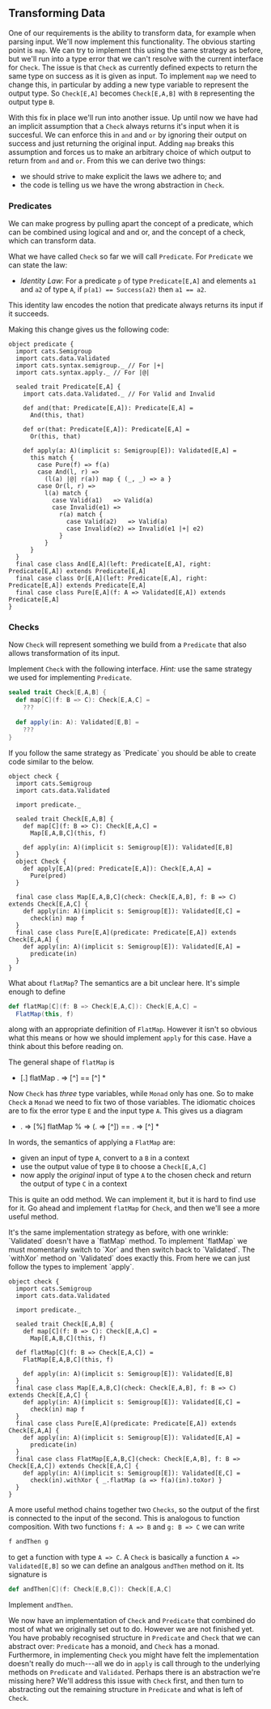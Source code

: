 ## Transforming Data

One of our requirements is the ability to transform data, for example when parsing input. We'll now implement this functionality. The obvious starting point is `map`. We can try to implement this using the same strategy as before, but we'll run into a type error that we can't resolve with the current interface for `Check`. The issue is that `Check` as currently defined expects to return the same type on success as it is given as input. To implement `map` we need to change this, in particular by adding a new type variable to represent the output type. So `Check[E,A]` becomes `Check[E,A,B]` with `B` representing the output type `B`.

With this fix in place we'll run into another issue. Up until now we have had an implicit assumption that a `Check` always returns it's input when it is succesful. We can enforce this in `and` and `or` by ignoring their output on success and just returning the original input. Adding `map` breaks this assumption and forces us to make an arbitrary choice of which output to return from `and` and `or`. From this we can derive two things:

- we should strive to make explicit the laws we adhere to; and
- the code is telling us we have the wrong abstraction in `Check`.

### Predicates

We can make progress by pulling apart the concept of a predicate, which can be combined using logical and and or, and the concept of a check, which can transform data.

What we have called `Check` so far we will call `Predicate`. For `Predicate` we can state the law:

- *Identity Law*: For a predicate `p` of type `Predicate[E,A]` and elements `a1` and `a2` of type `A`, if `p(a1) == Success(a2)` then `a1 == a2`.

This identity law encodes the notion that predicate always returns its input if it succeeds.

Making this change gives us the following code:

```tut:book
object predicate {
  import cats.Semigroup
  import cats.data.Validated
  import cats.syntax.semigroup._ // For |+|
  import cats.syntax.apply._ // For |@|

  sealed trait Predicate[E,A] {
    import cats.data.Validated._ // For Valid and Invalid
  
    def and(that: Predicate[E,A]): Predicate[E,A] =
      And(this, that)
  
    def or(that: Predicate[E,A]): Predicate[E,A] =
      Or(this, that)
  
    def apply(a: A)(implicit s: Semigroup[E]): Validated[E,A] =
      this match {
        case Pure(f) => f(a)
        case And(l, r) =>
          (l(a) |@| r(a)) map { (_, _) => a }
        case Or(l, r) =>
          l(a) match {
            case Valid(a1)   => Valid(a)
            case Invalid(e1) =>
              r(a) match {
                case Valid(a2)   => Valid(a)
                case Invalid(e2) => Invalid(e1 |+| e2)
              }
          }
      }
  }
  final case class And[E,A](left: Predicate[E,A], right: Predicate[E,A]) extends Predicate[E,A]
  final case class Or[E,A](left: Predicate[E,A], right: Predicate[E,A]) extends Predicate[E,A]
  final case class Pure[E,A](f: A => Validated[E,A]) extends Predicate[E,A]
}
```

### Checks

Now `Check` will represent something we build from a `Predicate` that also allows transformation of its input.

Implement `Check` with the following interface. *Hint:* use the same strategy we used for implementing `Predicate`.

```scala
sealed trait Check[E,A,B] {
  def map[C](f: B => C): Check[E,A,C] =
    ???

  def apply(in: A): Validated[E,B] =
    ???
}
```

<div class="solution">
If you follow the same strategy as `Predicate` you should be able to create code similar to the below.

```tut:book
object check {
  import cats.Semigroup
  import cats.data.Validated

  import predicate._

  sealed trait Check[E,A,B] {
    def map[C](f: B => C): Check[E,A,C] =
      Map[E,A,B,C](this, f)
  
    def apply(in: A)(implicit s: Semigroup[E]): Validated[E,B]
  }
  object Check {
    def apply[E,A](pred: Predicate[E,A]): Check[E,A,A] =
      Pure(pred)
  }

  final case class Map[E,A,B,C](check: Check[E,A,B], f: B => C) extends Check[E,A,C] {
    def apply(in: A)(implicit s: Semigroup[E]): Validated[E,C] =
      check(in) map f
  }
  final case class Pure[E,A](predicate: Predicate[E,A]) extends Check[E,A,A] {
    def apply(in: A)(implicit s: Semigroup[E]): Validated[E,A] =
      predicate(in)
  }
}
```
</div>

What about `flatMap`? The semantics are a bit unclear here. It's simple enough to define

```scala
def flatMap[C](f: B => Check[E,A,C]): Check[E,A,C] =
  FlatMap(this, f)
```

along with an appropriate definition of `FlatMap`. However it isn't so obvious what this means or how we should implement `apply` for this case. Have a think about this before reading on.

The general shape of `flatMap` is

* [.] flatMap . => [^] == [^] *

Now `Check` has *three* type variables, while `Monad` only has one. So to make `Check` a `Monad` we need to fix two of those variables. The idiomatic choices are to fix the error type `E` and the input type `A`. This gives us a diagram

* . => [%] flatMap % => (. => [^]) == . => [^] *

In words, the semantics of applying a `FlatMap` are:
- given an input of type `A`, convert to a `B` in a context
- use the output value of type `B` to choose a `Check[E,A,C]`
- now apply the *original* input of type `A` to the chosen check and return the output of type `C` in a context

This is quite an odd method. We can implement it, but it is hard to find use for it. Go ahead and implement `flatMap` for `Check`, and then we'll see a more useful method.

<div class="solution">
It's the same implementation strategy as before, with one wrinkle: `Validated` doesn't have a `flatMap` method. To implement `flatMap` we must momentarily switch to `Xor` and then switch back to `Validated`. The `withXor` method on `Validated` does exactly this. From here we can just follow the types to implement `apply`.

```tut:book
object check {
  import cats.Semigroup
  import cats.data.Validated

  import predicate._

  sealed trait Check[E,A,B] {
    def map[C](f: B => C): Check[E,A,C] =
      Map[E,A,B,C](this, f)

  def flatMap[C](f: B => Check[E,A,C]) =
    FlatMap[E,A,B,C](this, f)

    def apply(in: A)(implicit s: Semigroup[E]): Validated[E,B]
  }
  final case class Map[E,A,B,C](check: Check[E,A,B], f: B => C) extends Check[E,A,C] {
    def apply(in: A)(implicit s: Semigroup[E]): Validated[E,C] =
      check(in) map f
  }
  final case class Pure[E,A](predicate: Predicate[E,A]) extends Check[E,A,A] {
    def apply(in: A)(implicit s: Semigroup[E]): Validated[E,A] =
      predicate(in)
  }
  final case class FlatMap[E,A,B,C](check: Check[E,A,B], f: B => Check[E,A,C]) extends Check[E,A,C] {
    def apply(in: A)(implicit s: Semigroup[E]): Validated[E,C] =
      check(in).withXor { _.flatMap (a => f(a)(in).toXor) }
  }
}
```
</div>

A more useful method chains together two `Checks`, so the output of the first is connected to the input of the second. This is analogous to function composition. With two functions `f: A => B` and `g: B => C` we can write

```scala
f andThen g
```

to get a function with type `A => C`. A `Check` is basically a function `A => Validated[E,B]` so we can define an analgous `andThen` method on it. Its signature is

```scala
def andThen[C](f: Check[E,B,C]): Check[E,A,C]
```

Implement `andThen`.



We now have an implementation of `Check` and `Predicate` that combined do most of what we originally set out to do. However we are not finished yet. You have probably recognised structure in `Predicate` and `Check` that we can abstract over: `Predicate` has a monoid, and `Check` has a monad. Furthermore, in implementing `Check` you might have felt the implementation doesn't really do much---all we do in `apply` is call through to the underlying methods on `Predicate` and `Validated`. Perhaps there is an abstraction we're missing here? We'll address this issue with `Check` first, and then turn to abstracting out the remaining structure in `Predicate` and what is left of `Check`.

